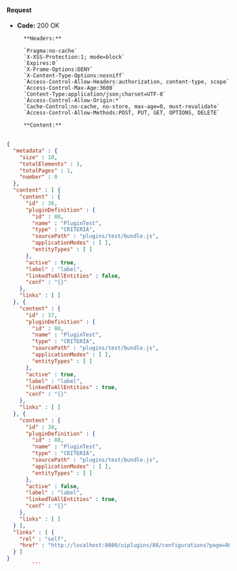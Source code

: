 #### Request

* **Code:** 200 OK

        **Headers:**

        `Pragma:no-cache`
        `X-XSS-Protection:1; mode=block`
        `Expires:0`
        `X-Frame-Options:DENY`
        `X-Content-Type-Options:nosniff`
        `Access-Control-Allow-Headers:authorization, content-type, scope`
        `Access-Control-Max-Age:3600`
        `Content-Type:application/json;charset=UTF-8`
        `Access-Control-Allow-Origin:*`
        `Cache-Control:no-cache, no-store, max-age=0, must-revalidate`
        `Access-Control-Allow-Methods:POST, PUT, GET, OPTIONS, DELETE`

        **Content:**

```json
    
{
  "metadata" : {
    "size" : 10,
    "totalElements" : 3,
    "totalPages" : 1,
    "number" : 0
  },
  "content" : [ {
    "content" : {
      "id" : 36,
      "pluginDefinition" : {
        "id" : 88,
        "name" : "PluginTest",
        "type" : "CRITERIA",
        "sourcePath" : "plugins/test/bundle.js",
        "applicationModes" : [ ],
        "entityTypes" : [ ]
      },
      "active" : true,
      "label" : "label",
      "linkedToAllEntities" : false,
      "conf" : "{}"
    },
    "links" : [ ]
  }, {
    "content" : {
      "id" : 37,
      "pluginDefinition" : {
        "id" : 88,
        "name" : "PluginTest",
        "type" : "CRITERIA",
        "sourcePath" : "plugins/test/bundle.js",
        "applicationModes" : [ ],
        "entityTypes" : [ ]
      },
      "active" : true,
      "label" : "label",
      "linkedToAllEntities" : true,
      "conf" : "{}"
    },
    "links" : [ ]
  }, {
    "content" : {
      "id" : 38,
      "pluginDefinition" : {
        "id" : 88,
        "name" : "PluginTest",
        "type" : "CRITERIA",
        "sourcePath" : "plugins/test/bundle.js",
        "applicationModes" : [ ],
        "entityTypes" : [ ]
      },
      "active" : false,
      "label" : "label",
      "linkedToAllEntities" : true,
      "conf" : "{}"
    },
    "links" : [ ]
  } ],
  "links" : [ {
    "rel" : "self",
    "href" : "http://localhost:8080/uiplugins/88/configurations?page=0&size=10&sort=id,asc"
  } ]
}
        ```
